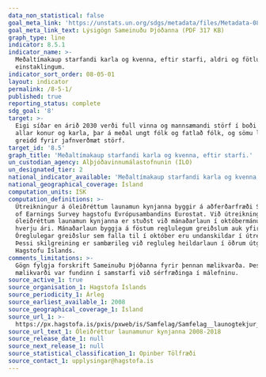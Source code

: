 ```yaml
---
data_non_statistical: false
goal_meta_link: 'https://unstats.un.org/sdgs/metadata/files/Metadata-08-05-01.pdf'
goal_meta_link_text: Lýsigögn Sameinuðu Þjóðanna (PDF 317 KB)
graph_type: line
indicator: 8.5.1
indicator_name: >-
  Meðaltímakaup starfandi karla og kvenna, eftir starfi, aldri og fötluðum
  einstaklingum.
indicator_sort_order: 08-05-01
layout: indicator
permalink: /8-5-1/
published: true
reporting_status: complete
sdg_goal: '8'
target: >-
  Eigi síðar en árið 2030 verði full vinna og mannsæmandi störf í boði fyrir
  allar konur og karla, þar á meðal ungt fólk og fatlað fólk, og sömu laun
  greidd fyrir jafnverðmæt störf.
target_id: '8.5'
graph_title: 'Meðaltímakaup starfandi karla og kvenna, eftir starfi.'
un_custodian_agency: Alþjóðavinnumálastofnunin (ILO)
un_designated_tier: 2
national_indicator_available: 'Meðaltímakaup starfandi karla og kvenna, eftir starfi.'
national_geographical_coverage: Ísland
computation_units: ISK
computation_definitions: >-
  Útreikningur á óleiðréttum launamun kynjanna byggir á aðferðarfræði Structure
  of Earnings Survey hagstofu Evrópusambandins Eurostat. Við útreikning á
  óleiðréttum launamun kynjanna er stuðst við mánaðarlaun í októbermánuði á
  hverju ári. Mánaðarlaun byggja á föstum reglulegum greiðslum auk yfirvinnu.
  Óreglulegar greiðslur sem falla til í október eru undanskildar í útreikningum.
  Þessi skilgreining er sambærileg við regluleg heildarlaun í öðrum útgáfum
  Hagstofu Íslands.
comments_limitations: >-
  Gögn fylgja forskrift Sameinuðu Þjóðanna fyrir þennan mælikvarða. Þessi
  mælikvarði var fundinn í samstarfi við sérfræðinga í málefninu.
source_active_1: true
source_organisation_1: Hagstofa Íslands
source_periodicity_1: Árleg
source_earliest_available_1: 2008
source_geographical_coverage_1: Ísland
source_url_1: >-
  https://px.hagstofa.is/pxis/pxweb/is/Samfelag/Samfelag__launogtekjur__1_laun__2_launamunurkynjanna/LAU02000.px
source_url_text_1: Óleiðréttur launamunur kynjanna 2008-2018
source_release_date_1: null
source_next_release_1: null
source_statistical_classification_1: Opinber Tölfræði
source_contact_1: upplysingar@hagstofa.is
---
```

